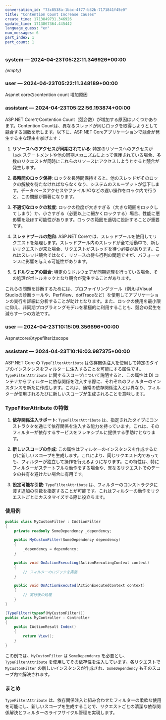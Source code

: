 ```yaml
---
conversation_id: "73c8538a-1bac-4f77-b32b-7171841f45e0"
title: "Contention Count Increase Causes"
create_time: 1713849731.346926
update_time: 1713867364.445442
language_guess: "en"
num_messages: 6
part_index: 1
part_count: 1
---
```


### system — 2024-04-23T05:22:11.346926+00:00

_(empty)_

### user — 2024-04-23T05:22:11.348189+00:00

Aspnet coreのcontention count 増加原因

### assistant — 2024-04-23T05:22:56.193874+00:00

ASP.NET CoreでContention Count（競合数）が増加する原因はいくつかあります。Contention Countは、異なるスレッドが同じロックを取得しようとして競合する回数を示します。以下に、ASP.NET Coreアプリケーションで競合が発生する主な理由を挙げます：

1. **リソースへのアクセスが同期されている**: 特定のリソースへのアクセスが `lock` ステートメントや他の同期メカニズムによって保護されている場合、多数のリクエストが同時にこれらのリソースにアクセスしようとすると競合が発生します。

2. **長時間のロック保持**: ロックを長時間保持すると、他のスレッドがそのロックの解放を待たなければならなくなり、システムのスループットが低下します。データベースアクセスやファイルI/Oなどの遅い操作をロック内で行うと、この問題が顕著になります。

3. **不適切なロックの粒度**: ロックの粒度が大きすぎる（大きな範囲をロックしてしまう）か、小さすぎる（必要以上に細かくロックする）場合、性能に悪影響を及ぼす可能性があります。ロックの範囲を適切に設計することが重要です。

4. **スレッドプールの飽和**: ASP.NET Coreでは、スレッドプールを使用してリクエストを処理します。スレッドプール内のスレッドが全て活動中で、新しいリクエストが来た場合、リクエストがスレッドを待つ必要があります。これはスレッド競合ではなく、リソースの待ち行列の問題ですが、パフォーマンスに影響を与える可能性があります。

5. **ミドルウェアの競合**: 特定のミドルウェアが同期処理を行っている場合、その処理がボトルネックとなり競合が発生することがあります。

これらの問題を診断するためには、プロファイリングツール（例えばVisual Studioの診断ツールや、PerfView、dotTraceなど）を使用してアプリケーションの実行を詳細に分析することが助けとなります。また、ロックの使用を最小限に抑え、非同期プログラミングモデルを積極的に利用することも、競合の発生を減らす一つの方法です。

### user — 2024-04-23T10:15:09.356696+00:00

Aspnetcoreのtypefilterはscope

### assistant — 2024-04-23T10:16:03.987375+00:00

ASP.NET Core の `TypeFilterAttribute` は依存関係注入を使用して特定のタイプのインスタンスをフィルターに注入することを可能にする属性です。`TypeFilterAttribute` に関するスコープについて説明すると、この属性は DI コンテナからフィルターに依存関係を注入する際に、それぞれのフィルターのインスタンスを新たに作成します。これは、通常の依存関係注入とは異なり、フィルターが使用されるたびに新しいスコープが生成されることを意味します。

### TypeFilterAttribute の特徴

1. **依存関係注入サポート**: `TypeFilterAttribute` は、指定されたタイプにコンストラクタを通じて依存関係を注入する能力を持っています。これは、そのフィルターが依存するサービスをフレキシブルに提供する手助けとなります。

2. **新しいスコープの作成**: この属性はフィルターのインスタンスを作成するたびに新しいスコープを生成します。これにより、同じリクエスト内であっても、フィルターが独立して操作を行えるようになります。この特性は、特にフィルターがステートフルな動作をする場合や、異なるリクエストでのデータの共有を避けたい場合に有用です。

3. **設定可能な引数**: `TypeFilterAttribute` は、フィルターのコンストラクタに渡す追加の引数を指定することが可能です。これはフィルターの動作をリクエストごとにカスタマイズする際に役立ちます。

### 使用例

```csharp
public class MyCustomFilter : IActionFilter
{
    private readonly SomeDependency _dependency;

    public MyCustomFilter(SomeDependency dependency)
    {
        _dependency = dependency;
    }

    public void OnActionExecuting(ActionExecutingContext context)
    {
        // フィルターのロジックを実装
    }

    public void OnActionExecuted(ActionExecutedContext context)
    {
        // 実行後の処理
    }
}

[TypeFilter(typeof(MyCustomFilter))]
public class MyController : Controller
{
    public IActionResult Index()
    {
        return View();
    }
}
```

この例では、`MyCustomFilter` は `SomeDependency` を必要とし、`TypeFilterAttribute` を使用してその依存性を注入しています。各リクエストで `MyCustomFilter` の新しいインスタンスが作成され、`SomeDependency` もそのスコープ内で解決されます。

### まとめ

`TypeFilterAttribute` は、依存関係注入と組み合わせたフィルターの柔軟な使用を可能にし、新しいスコープを生成することで、リクエストごとの清潔な依存関係解決とフィルターのライフサイクル管理を実現します。
